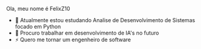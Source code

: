 Ola, meu nome é FelixZ10

- 🔭 Atualmente estou estudando Analise de Desenvolvimento de Sistemas focado em Python 
- 💬 Procuro trabalhar em desenvolvimento de IA's no futuro
- ⚡ Quero me tornar um engenheiro de software

